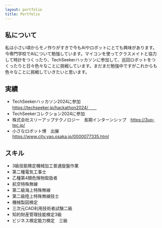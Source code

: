 ```yaml
---
layout: portfolio
title: Portfolio
---
```

## 私について
私は小さい頃からモノ作りがすきで今もAIやロボットにとても興味があります。今専門学校でAIについて勉強しています。マイコンを使ってクラスメイトと協力して時計をつくったり、TechSeekerハッカソンに参加して、巡回ロボットをつくったりと日々色々なことに挑戦しています。まだまだ勉強中ですがこれからも色々なことに挑戦していきたいと思います。
## 実績
- TechSeekerハッカソン2024に参加　https://techseeker.jp/hackathon2024/　　
- TechSeekerコレクション2024に参加
- 株式会社スリーアップテクノロジー　長期インターンシップ　https://3up-tec.jp/
- 小さなロボット博　出展　https://www.city.yao.osaka.jp/0000077335.html
## スキル
- 3級技能検定機械加工普通旋盤作業
- 第二種電気工事士
- 乙種第4類危険物取扱者
- 航空特殊無線
- 第二級海上特殊無線
- 第二級陸上特殊無線技士
- 機械製図検定
- 三次元CAD利用技術者試験二級
- 知的財産管理技能検定3級
- ビジネス検定能力検定　三級